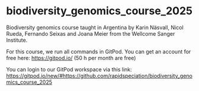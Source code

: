 # biodiversity_genomics_course_2025
Biodiversity genomics course taught in Argentina by Karin Näsvall, Nicol Rueda, Fernando Seixas and Joana Meier from the Wellcome Sanger Institute.

For this course, we run all commands in GitPod. You can get an account for free here: https://gitpod.io/ (50 h per month are free)

You can login to our GitPod workspace via this link:
https://gitpod.io/new/#https://github.com/rapidspeciation/biodiversity_genomics_course_2025



